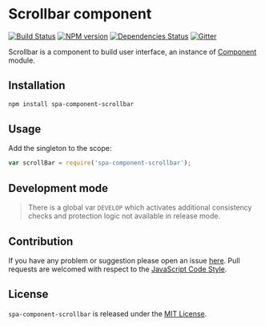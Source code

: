 Scrollbar component
===================

[![Build Status](https://img.shields.io/travis/spasdk/component-scrollbar.svg?style=flat-square)](https://travis-ci.org/spasdk/component-scrollbar)
[![NPM version](https://img.shields.io/npm/v/spa-component-scrollbar.svg?style=flat-square)](https://www.npmjs.com/package/spa-component-scrollbar)
[![Dependencies Status](https://img.shields.io/david/spasdk/component-scrollbar.svg?style=flat-square)](https://david-dm.org/spasdk/component-scrollbar)
[![Gitter](https://img.shields.io/badge/gitter-join%20chat-blue.svg?style=flat-square)](https://gitter.im/DarkPark/spasdk)


Scrollbar is a component to build user interface, an instance of [Component](https://github.com/spasdk/component) module.


## Installation ##

```bash
npm install spa-component-scrollbar
```


## Usage ##

Add the singleton to the scope:

```js
var scrollBar = require('spa-component-scrollbar');
```


## Development mode ##

> There is a global var `DEVELOP` which activates additional consistency checks and protection logic not available in release mode.


## Contribution ##

If you have any problem or suggestion please open an issue [here](https://github.com/spasdk/component-scrollbar/issues).
Pull requests are welcomed with respect to the [JavaScript Code Style](https://github.com/DarkPark/jscs).


## License ##

`spa-component-scrollbar` is released under the [MIT License](license.md).
